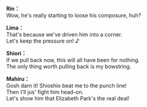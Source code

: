 # 

  
**Rin：**  
Wow, he's really starting to loose his composure, huh?  
  
**Lima：**  
That's because we've driven him into a corner.  
Let's keep the pressure on! ♪  
  
**Shiori：**  
If we pull back now, this will all have been for nothing.  
The only thing worth pulling back is my bowstring.  
  
**Mahiru：**  
Gosh darn it! Shioshio beat me to the punch line!  
Then I'll jus' fight him head-on.  
Let's show him that Elizabeth Park's the real deal!  

